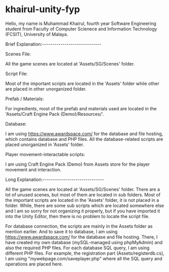 # khairul-unity-fyp

Hello, my name is Muhammad Khairul, fourth year Software Engineering student from Faculty of Computer Scienece and Information Technology (FCSIT), University of Malaya.

Brief Explanation:-----------------------------

  Scenes File:
  
  All the game scenes are located at 'Assets/SG/Scenes' folder. 

  Script File:
  
  Most of the important scripts are located in the 'Assets' folder while other are placed in other unorganized folder.

  Prefab / Materials:
  
  For ingredients, most of the prefab and materials used are located in the 'Assets/Craft Engine Pack (Demo)/Resources/'.

  Database:
  
  I am using https://www.awardspace.com/ for the database and file hosting, which contains database and PHP files.
  All the database-related scripts are placed unorganized in 'Assets' folder.

  Player movement-interactable scripts:
  
  I am using Craft Engine Pack (Demo) from Assets store for the player movement and interaction.

Long Explanation:------------------------------

  All the game scenes are located at 'Assets/SG/Scenes' folder. There are a lot of unused scenes, but most of them are located in sub folders.
  Most of the important scripts are located in the 'Assets' folder, it is not placed in a folder. While, there are some sub scripts which are located somewhere else and I am so  sorry for not organizing it properly, but if you have imported it into the Unity Editor, then there is no problem to locate the script file. 

  For database connection, the scripts are mainly in the Assets folder as mention earlier. And to save it to database, I am using https://www.awardspace.com/ for the database and file hosting. There, I have created my own database (mySQL-managed using phpMyAdmin)  and also the required PHP files. For each database SQL query, I am using different PHP files. For example, the registration part (Assets/registerdb.cs), I am using "mywebpage.com/saveplayer.php" where all the SQL query and operations are placed here.
